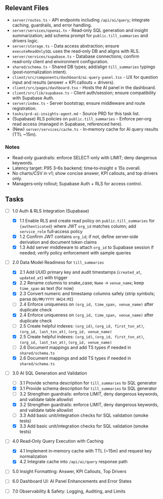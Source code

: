 ## Relevant Files

- `server/routes.ts` - API endpoints including `/api/ai/query`; integrate caching, guardrails, and error handling.
- `server/services/openai.ts` - Read‑only SQL generation and insight summarization; add schema prompt for `public.till_summaries` and drivers logic.
- `server/storage.ts` - Data access abstraction; ensure `executeReadOnlySQL` uses the read‑only DB and aligns with RLS.
- `server/services/supabase.ts` - Database connections; confirm read‑only client and environment configuration.
- `shared/schema.ts` - Shared DB types; add/align `till_summaries` typings (post‑normalization intent).
- `client/src/components/dashboard/ai-query-panel.tsx` - UX for question input and results (answer + KPI callouts + drivers).
- `client/src/pages/dashboard.tsx` - Hosts the AI panel in the dashboard.
- `client/src/lib/supabase.ts` - Client auth/session; ensure compatibility with Supabase Auth.
- `server/index.ts` - Server bootstrap; ensure middleware and route registration.
- `tasks/prd-ai-insights-agent.md` - Source PRD for this task list.
- (Supabase) RLS policies on `public.till_summaries` - Enforce per‑org read access (managed in Supabase, referenced here).
- (New) `server/services/cache.ts` - In‑memory cache for AI query results (TTL ~15m).

### Notes

- Read‑only guardrails: enforce SELECT‑only with LIMIT; deny dangerous keywords.
- Latency target: P95 3–6s backend; time‑to‑insight ≤ 15s overall.
- No charts/CSV in v1; show concise answer, KPI callouts, and top drivers only.
- Managers‑only rollout; Supabase Auth + RLS for access control.

## Tasks

- [ ] 1.0 Auth & RLS Integration (Supabase)
  - [x] 1.1 Enable RLS and create read policy on `public.till_summaries` for `{authenticated}` where JWT `org_id` matches column; add `service_role` full‑access policy
  - [x] 1.2 Confirm JWT contains `org_id`; if not, define server‑side derivation and document token claims
  - [x] 1.3 Add server middleware to attach `org_id` to Supabase session if needed; verify policy enforcement with sample queries
- [ ] 2.0 Data Model Readiness for `till_summaries`
  - [x] 2.1 Add UUID primary key and audit timestamps (`created_at`, `updated_at`) with trigger
  - [x] 2.2 Rename columns to snake_case; `Name` → `venue_name`; keep `time_span` as text (for now)
  - [x] 2.3 Convert numeric and timestamp columns safely (strip symbols; parse `DD/MM/YYYY HH24:MI`)
  - [ ] 2.4 Enforce uniqueness on `(org_id, time_span, venue_name)` after duplicate check
  - [x] 2.4 Enforce uniqueness on `(org_id, time_span, venue_name)` after duplicate check
  - [ ] 2.5 Create helpful indexes: `(org_id)`, `(org_id, first_txn_at)`, `(org_id, last_txn_at)`, `(org_id, venue_name)`
  - [x] 2.5 Create helpful indexes: `(org_id)`, `(org_id, first_txn_at)`, `(org_id, last_txn_at)`, `(org_id, venue_name)`
  - [ ] 2.6 Document mappings and add TS types if needed in `shared/schema.ts`
  - [x] 2.6 Document mappings and add TS types if needed in `shared/schema.ts`
- [ ] 3.0 AI SQL Generation and Validation
  - [ ] 3.1 Provide schema description for `till_summaries` to SQL generator
  - [x] 3.1 Provide schema description for `till_summaries` to SQL generator
  - [ ] 3.2 Strengthen guardrails: enforce LIMIT, deny dangerous keywords, and validate table allowlist
  - [x] 3.2 Strengthen guardrails: enforce LIMIT, deny dangerous keywords, and validate table allowlist
  - [ ] 3.3 Add basic unit/integration checks for SQL validation (smoke tests)
  - [x] 3.3 Add basic unit/integration checks for SQL validation (smoke tests)
- [ ] 4.0 Read‑Only Query Execution with Caching
  - [x] 4.1 Implement in‑memory cache with TTL (~15m) and request key normalization
  - [x] 4.2 Integrate cache into `/api/ai/query` response path
- [ ] 5.0 Insight Formatting: Answer, KPI Callouts, Top Drivers
- [ ] 6.0 Dashboard UI: AI Panel Enhancements and Error States
- [ ] 7.0 Observability & Safety: Logging, Auditing, and Limits


